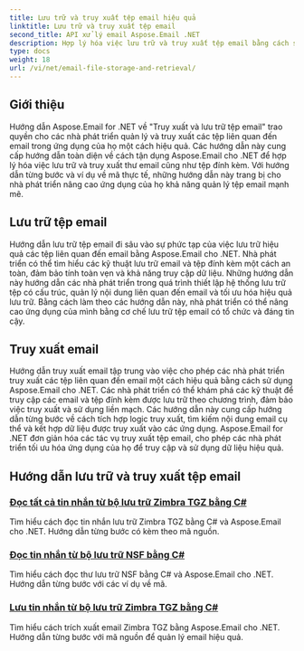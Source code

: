 ```yaml
---
title: Lưu trữ và truy xuất tệp email hiệu quả
linktitle: Lưu trữ và truy xuất tệp email
second_title: API xử lý email Aspose.Email .NET
description: Hợp lý hóa việc lưu trữ và truy xuất tệp email bằng cách sử dụng hướng dẫn Aspose.Email for .NET. Tìm hiểu cách quản lý và truy cập thư email cũng như tệp đính kèm theo chương trình.
type: docs
weight: 18
url: /vi/net/email-file-storage-and-retrieval/
---
```


## Giới thiệu

Hướng dẫn Aspose.Email for .NET về "Truy xuất và lưu trữ tệp email" trao quyền cho các nhà phát triển quản lý và truy xuất các tệp liên quan đến email trong ứng dụng của họ một cách hiệu quả. Các hướng dẫn này cung cấp hướng dẫn toàn diện về cách tận dụng Aspose.Email cho .NET để hợp lý hóa việc lưu trữ và truy xuất thư email cũng như tệp đính kèm. Với hướng dẫn từng bước và ví dụ về mã thực tế, những hướng dẫn này trang bị cho nhà phát triển nâng cao ứng dụng của họ khả năng quản lý tệp email mạnh mẽ.

## Lưu trữ tệp email

Hướng dẫn lưu trữ tệp email đi sâu vào sự phức tạp của việc lưu trữ hiệu quả các tệp liên quan đến email bằng Aspose.Email cho .NET. Nhà phát triển có thể tìm hiểu các kỹ thuật lưu trữ email và tệp đính kèm một cách an toàn, đảm bảo tính toàn vẹn và khả năng truy cập dữ liệu. Những hướng dẫn này hướng dẫn các nhà phát triển trong quá trình thiết lập hệ thống lưu trữ tệp có cấu trúc, quản lý nội dung liên quan đến email và tối ưu hóa hiệu quả lưu trữ. Bằng cách làm theo các hướng dẫn này, nhà phát triển có thể nâng cao ứng dụng của mình bằng cơ chế lưu trữ tệp email có tổ chức và đáng tin cậy.

## Truy xuất email

Hướng dẫn truy xuất email tập trung vào việc cho phép các nhà phát triển truy xuất các tệp liên quan đến email một cách hiệu quả bằng cách sử dụng Aspose.Email cho .NET. Các nhà phát triển có thể khám phá các kỹ thuật để truy cập các email và tệp đính kèm được lưu trữ theo chương trình, đảm bảo việc truy xuất và sử dụng liền mạch. Các hướng dẫn này cung cấp hướng dẫn từng bước về cách tích hợp logic truy xuất, tìm kiếm nội dung email cụ thể và kết hợp dữ liệu được truy xuất vào các ứng dụng. Aspose.Email for .NET đơn giản hóa các tác vụ truy xuất tệp email, cho phép các nhà phát triển tối ưu hóa ứng dụng của họ để truy cập và sử dụng dữ liệu hiệu quả.

## Hướng dẫn lưu trữ và truy xuất tệp email
### [Đọc tất cả tin nhắn từ bộ lưu trữ Zimbra TGZ bằng C#](./reading-all-messages-from-zimbra-tgz-storage-with-csharp/)
Tìm hiểu cách đọc tin nhắn lưu trữ Zimbra TGZ bằng C# và Aspose.Email cho .NET. Hướng dẫn từng bước có kèm theo mã nguồn.
### [Đọc tin nhắn từ bộ lưu trữ NSF bằng C#](./reading-messages-from-nsf-storage-using-csharp/)
Tìm hiểu cách đọc thư lưu trữ NSF bằng C# và Aspose.Email cho .NET. Hướng dẫn từng bước với các ví dụ về mã.
### [Lưu tin nhắn từ bộ lưu trữ Zimbra TGZ bằng C#](./saving-messages-from-zimbra-tgz-storage-with-csharp/)
Tìm hiểu cách trích xuất email Zimbra TGZ bằng Aspose.Email cho .NET. Hướng dẫn từng bước với mã nguồn để quản lý email hiệu quả.